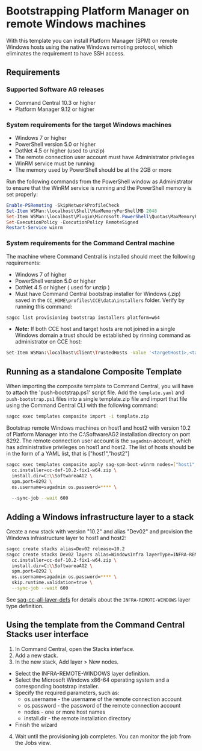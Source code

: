 <!-- Copyright 2013 - 2018 Software AG, Darmstadt, Germany and/or its licensors

   SPDX-License-Identifier: Apache-2.0

    Licensed under the Apache License, Version 2.0 (the "License");
    you may not use this file except in compliance with the License.
    You may obtain a copy of the License at

        http://www.apache.org/licenses/LICENSE-2.0

    Unless required by applicable law or agreed to in writing, software
    distributed under the License is distributed on an "AS IS" BASIS,
     WITHOUT WARRANTIES OR CONDITIONS OF ANY KIND, either express or implied.
     See the License for the specific language governing permissions and

     limitations under the License.                                                  

-->
# Bootstrapping Platform Manager on remote Windows machines

With this template you can install Platform Manager (SPM) on remote
Windows hosts using the native Windows remoting protocol, which eliminates the
requirement to have SSH access.

## Requirements

### Supported Software AG releases

* Command Central 10.3 or higher
* Platform Manager 9.12 or higher

### System requirements for the target Windows machines

* Windows 7 or higher
* PowerShell version 5.0 or higher
* DotNet 4.5 or higher (used to unzip)
* The remote connection user account must have Administrator privileges
* WinRM service must be running
* The memory used by PowerShell should be at the 2GB or more

Run the following commands from the PowerShell window as Administrator to ensure that the WinRM service is running and the PowerShell memory is set properly:

```powershell
Enable-PSRemoting -SkipNetworkProfileCheck
Set-Item WSMan:\localhost\Shell\MaxMemoryPerShellMB 2048
Set-Item WSMan:\localhost\Plugin\Microsoft.PowerShell\Quotas\MaxMemoryPerShellMB 2048
Set-ExecutionPolicy -ExecutionPolicy RemoteSigned
Restart-Service winrm
```

### System requirements for the Command Central machine

The machine where Command Central is installed should meet the following requirements:

* Windows 7 of higher
* PowerShell version 5.0 or higher
* DotNet 4.5 or higher ( used for unzip )
* Must have Command Central bootstrap installer for Windows (.zip) saved in the `CC_HOME\profiles\CCE\data\installers` folder. Verify by running this command:

```bash
sagcc list provisioning bootstrap installers platform=w64
```

* ***Note:*** If both CCE host and target hosts are not joined in a single Windows domain a trust should be established by rinning command as administrator on CCE host:
```bash
Set-Item WSMan:\localhost\Client\TrustedHosts -Value '<targetHost1>,<targetHost2>..'
```

## Running as a standalone Composite Template

When importing the composite template to Command Central, you will have to attach the 'push-bootstrap.ps1' script file. Add the `template.yaml` and `push-bootstrap.ps1` files into a single template.zip file and import that file using the Command Central CLI with the following command:

```bash
sagcc exec templates composite import -i template.zip
```

Bootstrap remote Windows machines on host1 and host2 with version 10.2 of Platform Manager into the C:\SoftwareAG2
installation directory on port 8292. The remote connection user account is the `sagadmin` account, which
has administrative privileges on host1 and host2. The list of hosts should be in the form of a YAML list, that is ["host1","host2"]

```bash
sagcc exec templates composite apply sag-spm-boot-winrm nodes=["host1","host2"] \
  cc.installer=cc-def-10.2-fix1-w64.zip \
  install.dir=C:\\SoftwareaAG2 \
  spm.port=8292 \
  os.username=sagadmin os.password=**** \
  
  --sync-job --wait 600
```

## Adding a Windows infrastructure layer to a stack

Create a new stack with version "10.2" and alias "Dev02" and provision the Windows infrastructure layer to host1 and host2:

```bash
sagcc create stacks alias=Dev02 release=10.2
sagcc create stacks Dev02 layers alias=WindowsInfra layerType=INFRA-REMOTE-WINDOWS nodes=[host1,host2] \
  cc.installer=cc-def-10.2-fix1-w64.zip \
  install.dir=C:\\SoftwareaAG2 \
  spm.port=8292 \
  os.username=sagadmin os.password=**** \
  skip.runtime.validation=true \
  --sync-job --wait 600
```

See [sag-cc-all-layer-defs](../sag-cc-all-layer-defs/template.yaml) for details about the `INFRA-REMOTE-WINDOWS` layer type definition.

## Using the template from the Command Central Stacks user interface

1. In Command Central, open the Stacks interface.
2. Add a new stack.
3. In the new stack, Add layer > New nodes.
  * Select the INFRA-REMOTE-WINDOWS layer definition.
  * Select the Microsoft Windows x86-64 operating system and a corresponding bootstrap installer.
  * Specify the required parameters, such as:
    * os.username - the username of the remote connection account
    * os.password - the password of the remote connection account
    * nodes - one or more host names
    * install.dir - the remote installation directory
  * Finish the wizard
4. Wait until the provisioning job completes. You can monitor the job from the Jobs view.
